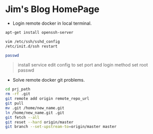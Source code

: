 # Jim's Blog HomePage

* Login remote docker in local terminal.
```bash
apt-get install openssh-server

vim /etc/ssh/sshd_config
/etc/init.d/ssh restart

passwd
```
> install service
> edit config to set port and login method
> set root passwd

* Solve remote docker git problems.
```bash
cd prj_path
rm -rf .git
git remote add origin remote_repo_url
git pull
mv .git /home/new_name.git
ln /home/new_name.git .git
git fetch --all
git reset --hard origin/master
git branch --set-upstream-to=origin/master master
```


